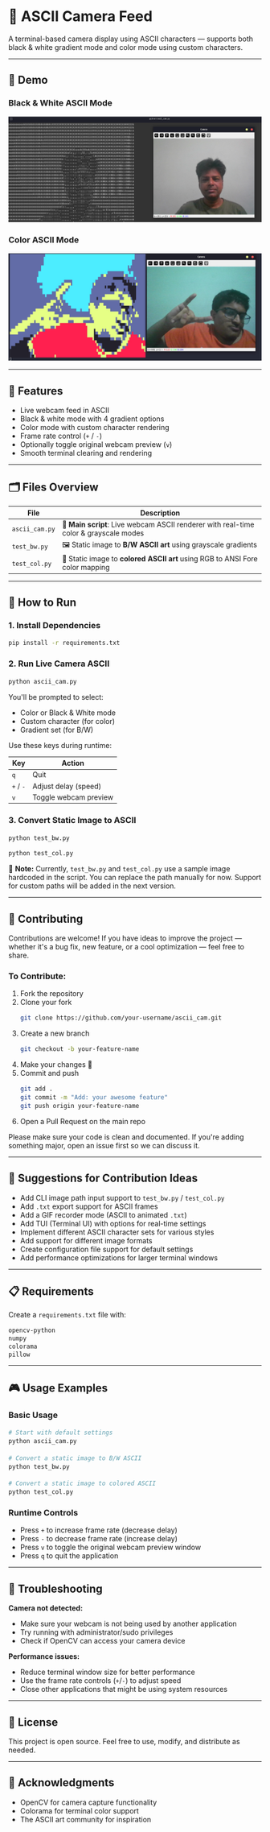 # 🎥 ASCII Camera Feed

A terminal-based camera display using ASCII characters — supports both black & white gradient mode and color mode using custom characters.

---

## 📸 Demo

### Black & White ASCII Mode
![ASCII Black & White Demo](ascii_bw_demo.png)

### Color ASCII Mode
![ASCII Color Demo](ascii_clr_demo.jpeg)

---

## 🚀 Features

- Live webcam feed in ASCII
- Black & white mode with 4 gradient options
- Color mode with custom character rendering
- Frame rate control (`+` / `-`)
- Optionally toggle original webcam preview (`v`)
- Smooth terminal clearing and rendering

---

## 🗂️ Files Overview

| File           | Description |
|----------------|-------------|
| `ascii_cam.py` | 🔴 **Main script**: Live webcam ASCII renderer with real-time color & grayscale modes |
| `test_bw.py`   | 🖼️ Static image to **B/W ASCII art** using grayscale gradients |
| `test_col.py`  | 🎨 Static image to **colored ASCII art** using RGB to ANSI Fore color mapping |

---

## 🔧 How to Run

### 1. Install Dependencies
```bash
pip install -r requirements.txt
```

### 2. Run Live Camera ASCII
```bash
python ascii_cam.py
```

You'll be prompted to select:
- Color or Black & White mode
- Custom character (for color)
- Gradient set (for B/W)

Use these keys during runtime:

| Key | Action |
|-----|--------|
| `q` | Quit |
| `+` / `-` | Adjust delay (speed) |
| `v` | Toggle webcam preview |

### 3. Convert Static Image to ASCII
```bash
python test_bw.py
```
```bash
python test_col.py
```

📌 **Note:** Currently, `test_bw.py` and `test_col.py` use a sample image hardcoded in the script. You can replace the path manually for now. Support for custom paths will be added in the next version.

---

## 🤝 Contributing

Contributions are welcome! If you have ideas to improve the project — whether it's a bug fix, new feature, or a cool optimization — feel free to share.

### To Contribute:

1. Fork the repository
2. Clone your fork
   ```bash
   git clone https://github.com/your-username/ascii_cam.git
   ```
3. Create a new branch
   ```bash
   git checkout -b your-feature-name
   ```
4. Make your changes 🚀
5. Commit and push
   ```bash
   git add .
   git commit -m "Add: your awesome feature"
   git push origin your-feature-name
   ```
6. Open a Pull Request on the main repo

Please make sure your code is clean and documented. If you're adding something major, open an issue first so we can discuss it.

---

## 🧪 Suggestions for Contribution Ideas

- Add CLI image path input support to `test_bw.py` / `test_col.py`
- Add `.txt` export support for ASCII frames
- Add a GIF recorder mode (ASCII to animated `.txt`)
- Add TUI (Terminal UI) with options for real-time settings
- Implement different ASCII character sets for various styles
- Add support for different image formats
- Create configuration file support for default settings
- Add performance optimizations for larger terminal windows

---

## 📋 Requirements

Create a `requirements.txt` file with:
```
opencv-python
numpy
colorama
pillow
```

---

## 🎮 Usage Examples

### Basic Usage
```bash
# Start with default settings
python ascii_cam.py

# Convert a static image to B/W ASCII
python test_bw.py

# Convert a static image to colored ASCII
python test_col.py
```

### Runtime Controls
- Press `+` to increase frame rate (decrease delay)
- Press `-` to decrease frame rate (increase delay)
- Press `v` to toggle the original webcam preview window
- Press `q` to quit the application

---

## 🐛 Troubleshooting

**Camera not detected:**
- Make sure your webcam is not being used by another application
- Try running with administrator/sudo privileges
- Check if OpenCV can access your camera device

**Performance issues:**
- Reduce terminal window size for better performance
- Use the frame rate controls (`+`/`-`) to adjust speed
- Close other applications that might be using system resources

---

## 📄 License

This project is open source. Feel free to use, modify, and distribute as needed.

---

## 🙏 Acknowledgments

- OpenCV for camera capture functionality
- Colorama for terminal color support
- The ASCII art community for inspiration
